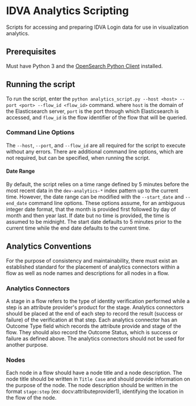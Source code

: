 # IDVA Analytics Scripting

Scripts for accessing and preparing IDVA Login data for use in visualization analytics.

## Prerequisites

Must have Python 3 and the [OpenSearch Python Client](https://opensearch.org/docs/latest/clients/python/)
installed.

## Running the script

To run the script, enter the `python analytics_script.py --host <host> --port <port> --flow_id <flow_id>` command. where `host` is the
domain of the Elasticsearch server, `port` is the port through which Elasticsearch is accessed, and `flow_id` is the flow identifier
of the flow that will be queried.

### Command Line Options

The `--host`, `--port`, and `--flow_id` are all required for the script to execute without any errors. There are additional command
line options, which are not required, but can be specified, when running the script.

#### Date Range

By default, the script relies on a time range defined by 5 minutes before the most recent data in
the `dev-analytics-*` index pattern up to the current time. However, the date range can be modified
with the `--start_date` and `--end_date` command line options. These options assume, for an
ambiguous integer date format, that the month is provided first followed by day of month and then
year last. If date but no time is provided, the time is assumed to be midnight. The start date
defaults to 5 minutes prior to the current time while the end date defaults to the current time.

## Analytics Conventions

For the purpose of consistency and maintainability, there must exist an established standard
for the placement of analytics connectors within a flow as well as node names and descriptions for
all nodes in a flow.

### Analytics Connectors

A stage in a flow refers to the type of identity verification performed while a step is
an attribute provider's product for the stage. Analytics connectors should be placed at
the end of each step to record the result (success or failure) of the verification at
that step. Each analytics connector has an Outcome Type field which records the attribute
provide and stage of the flow. They should also record the Outcome Status, which is
success or failure as defined above. The analytics connectors should not be used for
another purpose.

### Nodes

Each node in a flow should have a node title and a node description. The node title should be
written in `Title Case` and should provide information on the purpose of the node. The node
description should be written in the format `stage:step` (ex: docv:attributeprovider1),
identifying the location in the flow of the node.
